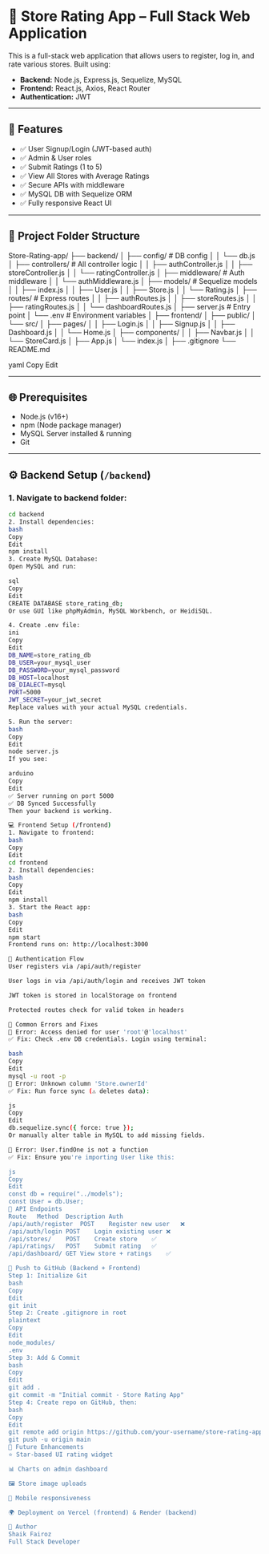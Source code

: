 # 🏪 Store Rating App – Full Stack Web Application

This is a full-stack web application that allows users to register, log in, and rate various stores. Built using:

- **Backend:** Node.js, Express.js, Sequelize, MySQL
- **Frontend:** React.js, Axios, React Router
- **Authentication:** JWT

---

## 🧠 Features

- ✅ User Signup/Login (JWT-based auth)
- ✅ Admin & User roles
- ✅ Submit Ratings (1 to 5)
- ✅ View All Stores with Average Ratings
- ✅ Secure APIs with middleware
- ✅ MySQL DB with Sequelize ORM
- ✅ Fully responsive React UI

---

## 📁 Project Folder Structure

Store-Rating-app/
├── backend/
│ ├── config/ # DB config
│ │ └── db.js
│ ├── controllers/ # All controller logic
│ │ ├── authController.js
│ │ ├── storeController.js
│ │ └── ratingController.js
│ ├── middleware/ # Auth middleware
│ │ └── authMiddleware.js
│ ├── models/ # Sequelize models
│ │ ├── index.js
│ │ ├── User.js
│ │ ├── Store.js
│ │ └── Rating.js
│ ├── routes/ # Express routes
│ │ ├── authRoutes.js
│ │ ├── storeRoutes.js
│ │ ├── ratingRoutes.js
│ │ └── dashboardRoutes.js
│ ├── server.js # Entry point
│ └── .env # Environment variables
│
├── frontend/
│ ├── public/
│ └── src/
│ ├── pages/
│ │ ├── Login.js
│ │ ├── Signup.js
│ │ ├── Dashboard.js
│ │ └── Home.js
│ ├── components/
│ │ ├── Navbar.js
│ │ └── StoreCard.js
│ ├── App.js
│ └── index.js
│
├── .gitignore
└── README.md

yaml
Copy
Edit

---

## 🌐 Prerequisites

- Node.js (v16+)
- npm (Node package manager)
- MySQL Server installed & running
- Git

---

## ⚙️ Backend Setup (`/backend`)

### 1. Navigate to backend folder:
```bash
cd backend
2. Install dependencies:
bash
Copy
Edit
npm install
3. Create MySQL Database:
Open MySQL and run:

sql
Copy
Edit
CREATE DATABASE store_rating_db;
Or use GUI like phpMyAdmin, MySQL Workbench, or HeidiSQL.

4. Create .env file:
ini
Copy
Edit
DB_NAME=store_rating_db
DB_USER=your_mysql_user
DB_PASSWORD=your_mysql_password
DB_HOST=localhost
DB_DIALECT=mysql
PORT=5000
JWT_SECRET=your_jwt_secret
Replace values with your actual MySQL credentials.

5. Run the server:
bash
Copy
Edit
node server.js
If you see:

arduino
Copy
Edit
✅ Server running on port 5000
✅ DB Synced Successfully
Then your backend is working.

💻 Frontend Setup (/frontend)
1. Navigate to frontend:
bash
Copy
Edit
cd frontend
2. Install dependencies:
bash
Copy
Edit
npm install
3. Start the React app:
bash
Copy
Edit
npm start
Frontend runs on: http://localhost:3000

🔐 Authentication Flow
User registers via /api/auth/register

User logs in via /api/auth/login and receives JWT token

JWT token is stored in localStorage on frontend

Protected routes check for valid token in headers

🚧 Common Errors and Fixes
🔴 Error: Access denied for user 'root'@'localhost'
✅ Fix: Check .env DB credentials. Login using terminal:

bash
Copy
Edit
mysql -u root -p
🔴 Error: Unknown column 'Store.ownerId'
✅ Fix: Run force sync (⚠️ deletes data):

js
Copy
Edit
db.sequelize.sync({ force: true });
Or manually alter table in MySQL to add missing fields.

🔴 Error: User.findOne is not a function
✅ Fix: Ensure you're importing User like this:

js
Copy
Edit
const db = require("../models");
const User = db.User;
🧪 API Endpoints
Route	Method	Description	Auth
/api/auth/register	POST	Register new user	❌
/api/auth/login	POST	Login existing user	❌
/api/stores/	POST	Create store	✅
/api/ratings/	POST	Submit rating	✅
/api/dashboard/	GET	View store + ratings	✅

🚀 Push to GitHub (Backend + Frontend)
Step 1: Initialize Git
bash
Copy
Edit
git init
Step 2: Create .gitignore in root
plaintext
Copy
Edit
node_modules/
.env
Step 3: Add & Commit
bash
Copy
Edit
git add .
git commit -m "Initial commit - Store Rating App"
Step 4: Create repo on GitHub, then:
bash
Copy
Edit
git remote add origin https://github.com/your-username/store-rating-app.git
git push -u origin main
🔮 Future Enhancements
⭐ Star-based UI rating widget

📊 Charts on admin dashboard

🖼️ Store image uploads

📱 Mobile responsiveness

🌍 Deployment on Vercel (frontend) & Render (backend)

👤 Author
Shaik Fairoz
Full Stack Developer
